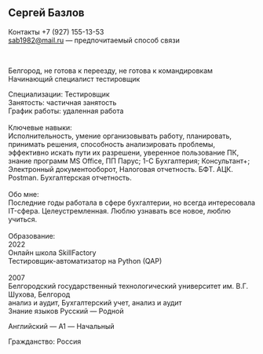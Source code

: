 ## Сергей Базлов

Контакты
 +7 (927) 155-13-53
 <br>
sab1982@mail.ru — предпочитаемый способ связи

<br>

Белгород, не готова к переезду, не готова к командировкам
<br>
Начинающий специалист тестировщик
<br>

Специализации:
Тестировщик
<br>
Занятость: частичная занятость
<br>
График работы: удаленная работа
<br>
<br>
Ключевые навыки:
<br>
Исполнительность,
умение организовывать работу, планировать, принимать решения,
способность анализировать проблемы, эффективно искать пути их разрешени,
уверенное пользование ПК, знание программ MS Office,
ПП Парус; 1-С Бухгалтерия; Консультант+; Электронный документооборот,
Налоговая отчетность.
БФТ.
АЦК.
Postman.
Бухгалтерская отчетность.
<br>
<br>
Обо мне:
<br>
Последние годы работала в сфере бухгалтерии, но всегда интересовала IT-сфера. Целеустремленная. Люблю узнавать все новое, люблю учиться.
<br>
<br>
Образование:
<br>
2022
<br>
Онлайн школа SkillFactory
<br>
Тестировщик-автоматизатор на Python (QAP)
<br>
<br>
2007
<br>
Белгородский государственный технологический университет им. В.Г. Шухова, Белгород
<br>
анализ и аудит, Бухгалтерский учет, анализ и аудит
<br>
Знание языков
Русский — Родной
<br>

Английский — A1 — Начальный
<br>

Гражданство: Россия
